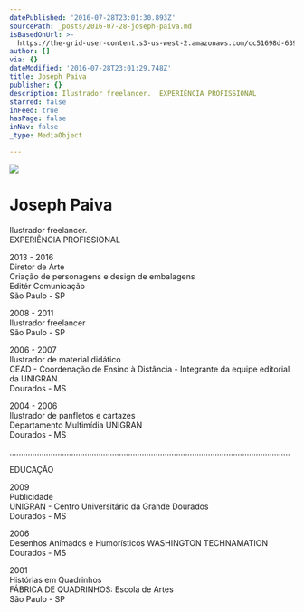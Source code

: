 ```yaml
---
datePublished: '2016-07-28T23:01:30.893Z'
sourcePath: _posts/2016-07-28-joseph-paiva.md
isBasedOnUrl: >-
  https://the-grid-user-content.s3-us-west-2.amazonaws.com/cc51698d-639e-4c2a-8399-dffcacda7aa6.jpg
author: []
via: {}
dateModified: '2016-07-28T23:01:29.748Z'
title: Joseph Paiva
publisher: {}
description: Ilustrador freelancer.  EXPERIÊNCIA PROFISSIONAL
starred: false
inFeed: true
hasPage: false
inNav: false
_type: MediaObject

---
```

![](https://the-grid-user-content.s3-us-west-2.amazonaws.com/cc51698d-639e-4c2a-8399-dffcacda7aa6.jpg)

# Joseph Paiva

Ilustrador freelancer.  
EXPERIÊNCIA PROFISSIONAL

2013 - 2016  
Diretor de Arte  
Criação de personagens e design de embalagens  
Editér Comunicação   
São Paulo - SP

2008 - 2011  
Ilustrador freelancer  
São Paulo - SP

2006 - 2007  
Ilustrador de material didático  
CEAD - Coordenação de Ensino à Distância - Integrante da equipe editorial da UNIGRAN.  
Dourados - MS

2004 - 2006  
Ilustrador de panfletos e cartazes  
Departamento Multimídia UNIGRAN  
Dourados - MS

...........................................................................................................................

EDUCAÇÃO

2009  
Publicidade  
UNIGRAN - Centro Universitário da Grande Dourados  
Dourados - MS

2006  
Desenhos Animados e Humorísticos WASHINGTON TECHNAMATION  
Dourados - MS

2001  
Histórias em Quadrinhos  
FÁBRICA DE QUADRINHOS: Escola de Artes  
São Paulo - SP